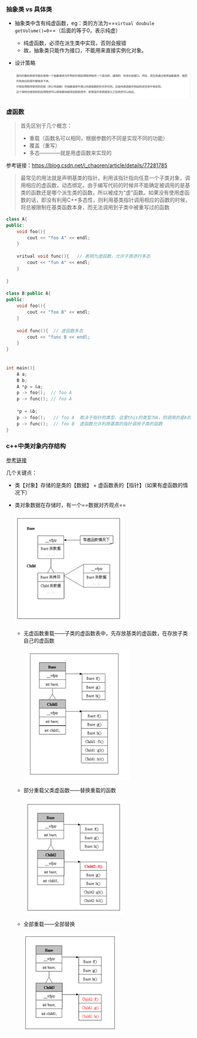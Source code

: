### 抽象类 vs 具体类

- 抽象类中含有纯虚函数，eg：类的方法为==`virtual doubule getVolume()=0`==（后面的等于0，表示纯虚）

  - 纯虚函数，必须在派生类中实现，否则会报错
  - 故，抽象类只能作为接口，不能用来直接实例化对象。

- 设计策略

  ![image-20210529093706722](pics/image-20210529093706722.png)

### 虚函数

> 首先区别于几个概念：
>
> - 重载（函数名可以相同，根据参数的不同是实现不同的功能）
> - 覆盖（重写）
> - 多态————就是用虚函数来实现的

参考链接：https://blog.csdn.net/i_chaoren/article/details/77281785

> 最常见的用法就是声明基类的指针，利用该指针指向任意一个子类对象，调用相应的虚函数，动态绑定。由于编写代码的时候并不能确定被调用的是基类的函数还是哪个派生类的函数，所以被成为“虚”函数。如果没有使用虚函数的话，即没有利用C++多态性，则利用基类指针调用相应的函数的时候，将总被限制在基类函数本身，而无法调用到子类中被重写过的函数

```c++
class A{
public:
    void foo(){
        cout << "foo A" << endl;
    }
    
    vritual void func(){   // 表明为虚函数，允许子类进行多态
        cout << "fun A" << endl;
    }
    
}

class B:public A{
public:
    void foo(){
        cout << "foo B" << endl;
    }
    
    void func(){  // 虚函数多态
        cout << "func B << endl;
    }
}


int main(){
    A a;
    B b;
    A *p = &a;
    p -> foo();  // foo A
    p -> func(); // foo A
    
    *p = &b;
    p -> foo();   // foo A  取决于指针的类型，这里this的类型为A，则调用的是A的foo函数
    p -> func();  // foo B  虚函数允许利用基类的指针调用子类的函数
}
```

### c++中类对象内存结构

[参考链接](https://blog.csdn.net/fenxinzi557/article/details/51995911?utm_medium=distribute.pc_relevant_t0.none-task-blog-2%7Edefault%7EBlogCommendFromMachineLearnPai2%7Edefault-1.control&depth_1-utm_source=distribute.pc_relevant_t0.none-task-blog-2%7Edefault%7EBlogCommendFromMachineLearnPai2%7Edefault-1.control)

几个关键点：

- 类【对象】存储的是类的【数据】 + 虚函数表的【指针】（如果有虚函数的情况下）

- 类对象数据在存储时，有一个==数据对齐观点==

  <img src="pics/image-20210523173904431.png" alt="image-20210523173904431" style="zoom:50%;" />

  - 无虚函数重载——子类的虚函数表中，先存放基类的虚函数，在存放子类自己的虚函数

    <img src="pics/image-20210523174037566.png" alt="image-20210523174037566" style="zoom:50%;" />

  - 部分重载父类虚函数——替换重载的函数

    <img src="pics/image-20210523174154010.png" alt="image-20210523174154010" style="zoom:50%;" />

  - 全部重载——全部替换

    <img src="pics/image-20210523174233578.png" alt="image-20210523174233578" style="zoom:50%;" />

